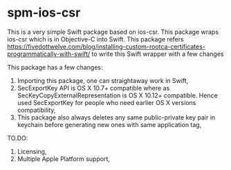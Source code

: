 # spm-ios-csr

This is a very simple Swift package based on ios-csr. This package wraps ios-csr which is in Objective-C into Swift.
This package refers  https://fivedottwelve.com/blog/installing-custom-rootca-certificates-programmatically-with-swift/ 
to write this Swift wrapper with a few changes

This package has a few changes:
1. Importing this package, one can straightaway work in Swift,
2. SecExportKey API is OS X 10.7+ compatible where as SecKeyCopyExternalRepresentation is OS X 10.12+ compatible. Hence used SecExportKey
for people who need earlier OS X versions compatibility,
3. This package also always deletes any same public-private key pair in keychain before generating new ones with same application tag,

TO.DO:
1. Licensing,
2. Multiple Apple Platform support,

